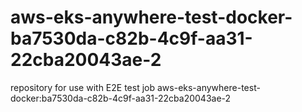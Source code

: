 # aws-eks-anywhere-test-docker-ba7530da-c82b-4c9f-aa31-22cba20043ae-2
repository for use with E2E test job aws-eks-anywhere-test-docker:ba7530da-c82b-4c9f-aa31-22cba20043ae-2
